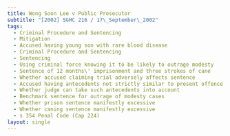```yaml
---
title: Wong Soon Lee v Public Prosecutor
subtitle: "[2002] SGHC 216 / 17\_September\_2002"
tags:
  - Criminal Procedure and Sentencing
  - Mitigation
  - Accused having young son with rare blood disease
  - Criminal Procedure and Sentencing
  - Sentencing
  - Using criminal force knowing it to be likely to outrage modesty
  - Sentence of 12 months\' imprisonment and three strokes of cane
  - Whether accused claiming trial adversely affects sentence
  - Accused having antecedents not strictly similar to present offence
  - Whether judge can take such antecedents into account
  - Benchmark sentence for outrage of modesty cases
  - Whether prison sentence manifestly excessive
  - Whether caning sentence manifestly excessive
  - s 354 Penal Code (Cap 224)
layout: single
---
```


